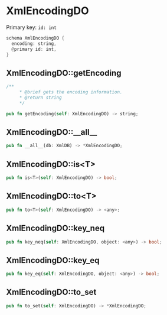 # XmlEncodingDO

Primary key: `id: int`

```rust
schema XmlEncodingDO {
  encoding: string,
  @primary id: int,
}
```
## XmlEncodingDO::getEncoding

```rust
/**
     * @brief gets the encoding information.
     * @return string 
     */
```
```rust
pub fn getEncoding(self: XmlEncodingDO) -> string;
```
## XmlEncodingDO::\_\_all\_\_

```rust
pub fn __all__(db: XmlDB) -> *XmlEncodingDO;
```
## XmlEncodingDO::is\<T\>

```rust
pub fn is<T>(self: XmlEncodingDO) -> bool;
```
## XmlEncodingDO::to\<T\>

```rust
pub fn to<T>(self: XmlEncodingDO) -> <any>;
```
## XmlEncodingDO::key\_neq

```rust
pub fn key_neq(self: XmlEncodingDO, object: <any>) -> bool;
```
## XmlEncodingDO::key\_eq

```rust
pub fn key_eq(self: XmlEncodingDO, object: <any>) -> bool;
```
## XmlEncodingDO::to\_set

```rust
pub fn to_set(self: XmlEncodingDO) -> *XmlEncodingDO;
```
